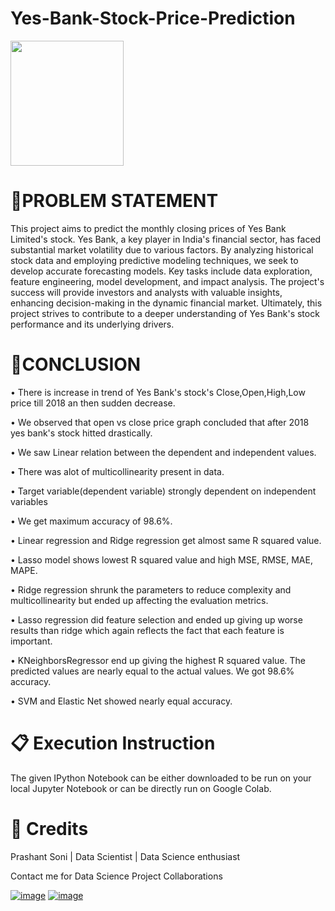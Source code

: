 # Yes-Bank-Stock-Price-Prediction

<img style="width: 60%; height: 200px;" src="https://encrypted-tbn0.gstatic.com/images?q=tbn:ANd9GcTCjHBmcdZZtBlBHpSFoZyQGqM-VhMvpBaGCg&usqp=CAU">

# 📖PROBLEM STATEMENT

This project aims to predict the monthly closing prices of Yes Bank Limited's stock. Yes Bank, a key player in India's financial sector, has faced substantial market volatility due to various factors. By analyzing historical stock data and employing predictive modeling techniques, we seek to develop accurate forecasting models. Key tasks include data exploration, feature engineering, model development, and impact analysis. The project's success will provide investors and analysts with valuable insights, enhancing decision-making in the dynamic financial market. Ultimately, this project strives to contribute to a deeper understanding of Yes Bank's stock performance and its underlying drivers.

# 📖CONCLUSION

•	There is increase in trend of Yes Bank's stock's Close,Open,High,Low price till 2018 an then sudden decrease.

• We observed that open vs close price graph concluded that after 2018 yes bank's stock hitted drastically.

• We saw Linear relation between the dependent and independent values.

• There was alot of multicollinearity present in data.

• Target variable(dependent variable) strongly dependent on independent variables

•	We get maximum accuracy of 98.6%.

• Linear regression and Ridge regression get almost same R squared value.

• Lasso model shows lowest R squared value and high MSE, RMSE, MAE, MAPE.

• Ridge regression shrunk the parameters to reduce complexity and multicollinearity but ended up affecting the evaluation metrics.

• Lasso regression did feature selection and ended up giving up worse results than ridge which again reflects the fact that each feature is important.

• KNeighborsRegressor end up giving the highest R squared value. The predicted values are nearly equal to the actual values. We got 98.6% accuracy.

• SVM and Elastic Net showed nearly equal accuracy.

# 📋 Execution Instruction
The given IPython Notebook can be either downloaded to be run on your local Jupyter Notebook or can be directly run on Google Colab.

# 📜 Credits
Prashant Soni | Data Scientist | Data Science enthusiast

Contact me for Data Science Project Collaborations

[![image](https://user-images.githubusercontent.com/95841292/202914376-d5a83f3d-110a-4476-896e-1da078b185dc.png)](https://www.linkedin.com/in/prashant-kumar-soni-a4387620b/) [![image](https://user-images.githubusercontent.com/95841292/202914715-787f6ae3-d9f6-491c-9cae-c717131ddebd.png)](https://github.com/Prashant7026)
